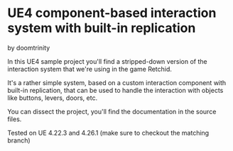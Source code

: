 # UE4 component-based interaction system with built-in replication
by doomtrinity

In this UE4 sample project you'll find a stripped-down version of the interaction system that we're using in the game Retchid.

It's a rather simple system, based on a custom interaction component with built-in replication, that can be used to handle the interaction with objects like buttons, levers, doors, etc.

You can dissect the project, you'll find the documentation in the source files. 

Tested on UE 4.22.3 and 4.26.1 (make sure to checkout the matching branch)
